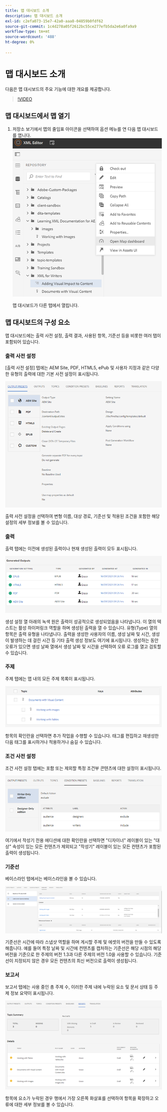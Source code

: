 ```yaml
---
title: 맵 대시보드 소개
description: 맵 대시보드 소개
exl-id: c2efa073-15e7-42a0-aaa8-04859b0fdf62
source-git-commit: 1c4d278a05f2612bc55ce277efb5da2e6a0fa9a9
workflow-type: tm+mt
source-wordcount: '488'
ht-degree: 0%

---
```


# 맵 대시보드 소개

다음은 맵 대시보드의 주요 기능에 대한 개요를 제공합니다.

>[!VIDEO](https://video.tv.adobe.com/v/339040?quality=12&learn=on)

## 맵 대시보드에서 맵 열기

1. 저장소 보기에서 맵의 줄임표 아이콘을 선택하여 옵션 메뉴를 연 다음 맵 대시보드를 엽니다.
   ![images/ellipsis-map-dashboard.png](images/ellipsis-map-dashboard.png)

   맵 대시보드가 다른 탭에서 열립니다.

## 맵 대시보드의 구성 요소

맵 대시보드에는 출력 사전 설정, 출력 결과, 사용된 항목, 기준선 등을 비롯한 여러 탭이 포함되어 있습니다.

### 출력 사전 설정

[출력 사전 설정] 탭에는 AEM Site, PDF, HTML5, ePub 및 사용자 지정과 같은 다양한 유형의 출력에 대한 기본 사전 설정이 표시됩니다.

![images/output-presets.png](images/output-presets.png)

출력 사전 설정을 선택하여 변형 이름, 대상 경로, 기준선 및 적용된 조건을 포함한 해당 설정의 세부 정보를 볼 수 있습니다.

### 출력

출력 탭에는 이전에 생성된 출력이나 현재 생성된 출력이 모두 표시됩니다.

![images/generated-outputs.png](images/generated-outputs.png)

생성 설정 열 아래의 녹색 원은 출력이 성공적으로 생성되었음을 나타냅니다. 이 열의 텍스트는 활성 하이퍼링크 역할을 하며 생성된 출력을 열 수 있습니다. 유형(Type) 열의 항목은 출력 유형을 나타냅니다.
출력을 생성한 사용자의 이름, 생성 날짜 및 시간, 생성이 발생하는 데 걸린 시간 등 기타 출력 생성 정보도 여기에 표시됩니다. 생성하는 동안 오류가 있으면 생성 날짜 열에서 생성 날짜 및 시간을 선택하여 오류 로그를 열고 검토할 수 있습니다.

### 주제

주제 탭에는 맵 내의 모든 주제 목록이 표시됩니다.

![images/topics.png](images/topics.png)

항목의 확인란을 선택하면 추가 작업을 수행할 수 있습니다. 태그를 편집하고 재생성한 다음 태그를 표시하거나 적용하거나 숨길 수 있습니다.

### 조건 사전 설정

조건 사전 설정 탭에는 포함 또는 제외할 특정 조건부 콘텐츠에 대한 설정이 표시됩니다.

![images/condition-presets.png](images/condition-presets.png)

여기에서 작성기 전용 에디션에 대한 확인란을 선택하면 &quot;디자이너&quot; 레이블이 있는 &quot;대상&quot; 속성이 있는 모든 컨텐츠가 제외되고 &quot;작성기&quot; 레이블이 있는 모든 컨텐츠가 포함된 출력이 생성됩니다.

### 기준선

베이스라인 탭에서는 베이스라인을 볼 수 있습니다.

![images/baselines.png](images/baselines.png)

기준선은 시간에 따라 스냅샷 역할을 하며 게시할 주제 및 에셋의 버전을 만들 수 있도록 해줍니다. 예를 들어 특정 날짜 및 시간에 컨텐츠를 캡처하는 기준선은 해당 시점의 해당 버전을 기준으로 한 주제의 버전 1.3과 다른 주제의 버전 1.0을 사용할 수 있습니다.
기준선이 지정되지 않은 경우 모든 컨텐츠의 최신 버전으로 출력이 생성됩니다.

### 보고서

보고서 탭에는 사용 중인 총 주제 수, 이러한 주제 내에 누락된 요소 및 문서 상태 등 주제 정보 요약이 표시됩니다.

![images/reports.png](images/reports.png)

항목에 요소가 누락된 경우 행에서 가장 오른쪽 화살표를 선택하여 항목을 확장하고 오류에 대한 세부 정보를 볼 수 있습니다.
